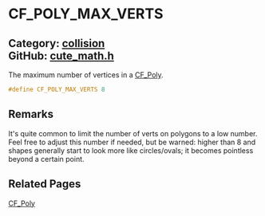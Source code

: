 [](../header.md ':include')

# CF_POLY_MAX_VERTS

Category: [collision](https://github.com/RandyGaul/cute_framework/blob/master/docs/api_reference?id=collision)  
GitHub: [cute_math.h](https://github.com/RandyGaul/cute_framework/blob/master/include/cute_math.h)  
---

The maximum number of vertices in a [CF_Poly](https://github.com/RandyGaul/cute_framework/blob/master/docs/collision/cf_poly.md).

```cpp
#define CF_POLY_MAX_VERTS 8
```

## Remarks

It's quite common to limit the number of verts on polygons to a low number. Feel free to adjust this number if needed,
but be warned: higher than 8 and shapes generally start to look more like circles/ovals; it becomes pointless beyond a certain point.

## Related Pages

[CF_Poly](https://github.com/RandyGaul/cute_framework/blob/master/docs/collision/cf_poly.md)  

